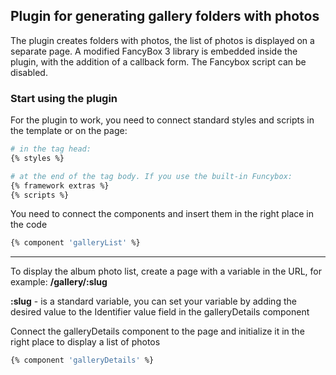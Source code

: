 ## Plugin for generating gallery folders with photos

The plugin creates folders with photos, the list of photos is displayed on a separate page.
A modified FancyBox 3 library is embedded inside the plugin, with the addition of a callback form.
The Fancybox script can be disabled.

### Start using the plugin

For the plugin to work, you need to connect standard styles and scripts in the template or on the page:

```bash
# in the tag head:
{% styles %}

# at the end of the tag body. If you use the built-in Funcybox:
{% framework extras %}
{% scripts %}
```

You need to connect the components and insert them in the right place in the code

```bash
{% component 'galleryList' %}
```

---

To display the album photo list, create a page with a variable in the URL, for example: **/gallery/:slug**

**:slug** - is a standard variable, you can set your variable by adding the desired value to the Identifier value field in the galleryDetails component

Connect the galleryDetails component to the page and initialize it in the right place to display a list of photos

```bash
{% component 'galleryDetails' %}
```


